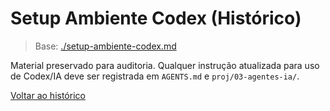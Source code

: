 <!-- proj/05-operacao-release/setup-ambiente-codex-spec.md -->
# Setup Ambiente Codex (Histórico)

> Base: [./setup-ambiente-codex.md](./setup-ambiente-codex.md)

Material preservado para auditoria. Qualquer instrução atualizada para uso de Codex/IA deve ser registrada em `AGENTS.md` e `proj/03-agentes-ia/`.

[Voltar ao histórico](README-spec.md)
